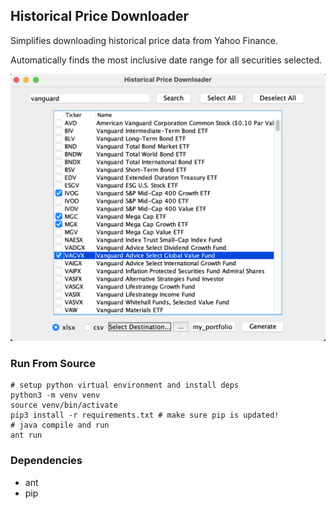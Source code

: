 ## Historical Price Downloader

Simplifies downloading historical price data from Yahoo Finance. 

Automatically finds the most inclusive date range for all securities selected.

![Demo](demo.png)


### Run From Source
```
# setup python virtual environment and install deps
python3 -m venv venv
source venv/bin/activate
pip3 install -r requirements.txt # make sure pip is updated!
# java compile and run
ant run
```

### Dependencies
- ant
- pip


